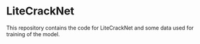 # LiteCrackNet
This repository contains the code for LiteCrackNet and some data used for training of the model.
